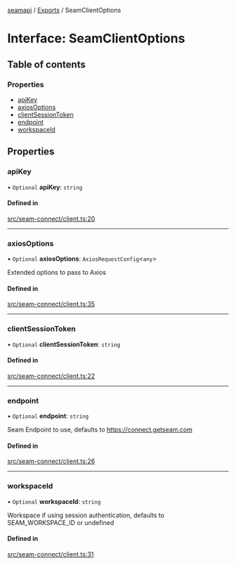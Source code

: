 [seamapi](../README.md) / [Exports](../modules.md) / SeamClientOptions

# Interface: SeamClientOptions

## Table of contents

### Properties

- [apiKey](SeamClientOptions.md#apikey)
- [axiosOptions](SeamClientOptions.md#axiosoptions)
- [clientSessionToken](SeamClientOptions.md#clientsessiontoken)
- [endpoint](SeamClientOptions.md#endpoint)
- [workspaceId](SeamClientOptions.md#workspaceid)

## Properties

### apiKey

• `Optional` **apiKey**: `string`

#### Defined in

[src/seam-connect/client.ts:20](https://github.com/seamapi/javascript/blob/main/src/seam-connect/client.ts#L20)

___

### axiosOptions

• `Optional` **axiosOptions**: `AxiosRequestConfig`<`any`\>

Extended options to pass to Axios

#### Defined in

[src/seam-connect/client.ts:35](https://github.com/seamapi/javascript/blob/main/src/seam-connect/client.ts#L35)

___

### clientSessionToken

• `Optional` **clientSessionToken**: `string`

#### Defined in

[src/seam-connect/client.ts:22](https://github.com/seamapi/javascript/blob/main/src/seam-connect/client.ts#L22)

___

### endpoint

• `Optional` **endpoint**: `string`

Seam Endpoint to use, defaults to https://connect.getseam.com

#### Defined in

[src/seam-connect/client.ts:26](https://github.com/seamapi/javascript/blob/main/src/seam-connect/client.ts#L26)

___

### workspaceId

• `Optional` **workspaceId**: `string`

Workspace if using session authentication, defaults to SEAM_WORKSPACE_ID
or undefined

#### Defined in

[src/seam-connect/client.ts:31](https://github.com/seamapi/javascript/blob/main/src/seam-connect/client.ts#L31)
